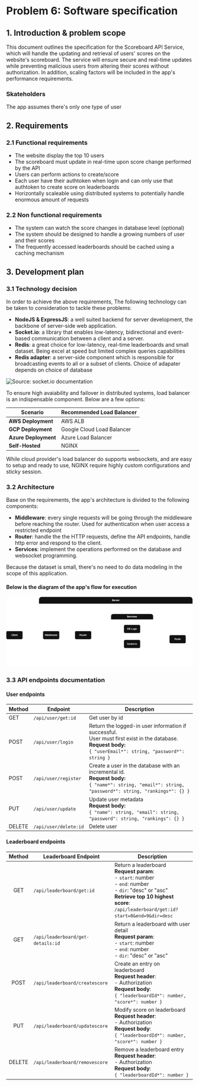 # Problem 6: Software specification

## 1. Introduction & problem scope

This document outlines the specification for the Scoreboard API Service, which will handle the updating and retrieval of users' scores on the website's scoreboard. The service will ensure secure and real-time updates while preventing malicious users from altering their scores without authorization. In addition, scaling factors will be included in the app's performance requirements.

### Skateholders

The app assumes there's only one type of user

## 2. Requirements

### 2.1 Functional requirements

-   The website display the top 10 users
-   The scoreboard must update in real-time upon score change performed by the API
-   Users can perform actions to create/score
-   Each user have their authtoken when login and can only use that authtoken to create score on leaderboards
-   Horizontally scaleable using distributed systems to potentially handle enormous amount of requests

### 2.2 Non functional requirements

-   The system can watch the score changes in database level (optional)
-   The system should be designed to handle a growing numbers of user and their scores
-   The frequently accessed leaderboards should be cached using a caching mechanism

## 3. Development plan

### 3.1 Technology decision

In order to achieve the above requirements, The following technology can be taken to consideration to tackle these problems:

-   **NodeJS & ExpressJS**: a well suited backend for server development, the backbone of server-side web application.
-   **Socket.io**: a library that enables low-latency, bidirectional and event-based communication between a client and a server.
-   **Redis**: a great choice for low-latency, real-time leaderboards and small dataset. Being excel at speed but limited complex queries capabilities
-   **Redis adapter**: a server-side component which is responsible for broadcasting events to all or a subset of clients. Choice of adapater depends on choice of database

![](https://socket.io/images/broadcasting-redis-dark.png 'Source: socket.io documentation')

To ensure high avaiability and failover in distributed systems, load balancer is an indispensable component. Below are a few options:

| Scenario             | Recommended Load Balancer  |
| -------------------- | -------------------------- |
| **AWS Deployment**   | AWS ALB                    |
| **GCP Deployment**   | Google Cloud Load Balancer |
| **Azure Deployment** | Azure Load Balancer        |
| **Self-Hosted**      | NGINX                      |

While cloud provider's load balancer do supports websockets, and are easy to setup and ready to use, NGINX require highly custom configurations and sticky session.

### 3.2 Architecture

Base on the requirements, the app's architecture is divided to the following components:

-   **Middleware**: every single requests will be going through the middleware before reaching the router. Used for authentication when user access a restricted endpoint
-   **Router**: handle the the HTTP requests, define the API endpoints, handle http error and respond to the client.
-   **Services**: implement the operations performed on the database and websocket programming.

Because the dataset is small, there's no need to do data modeling in the scope of this application.

#### Below is the diagram of the app's flow for execution

![Diagram](./execution%20flow.drawio.png)

### 3.3 API endpoints documentation

#### User endpoints

| Method | Endpoint              | Description                                                                                                                                                                  |
| ------ | --------------------- | ---------------------------------------------------------------------------------------------------------------------------------------------------------------------------- |
| GET    | `/api/user/get:id`    | Get user by id                                                                                                                                                               |
| POST   | `/api/user/login`     | Return the logged-in user information if successful. <br> User must first exist in the database. <br> **Request body:** <br> `{ "userEmail*": string, "password*": string }` |
| POST   | `/api/user/register`  | Create a user in the database with an incremental id. <br> **Request body:** <br> `{ "name*": string, "email*": string, "password*": string, "rankings*": {} }`              |
| PUT    | `/api/user/update`    | Update user metadata <br> **Request body:** <br> `{ "name": string, "email": string, "password": string, "rankings": {} }`                                                   |
| DELETE | `/api/user/delete:id` | Delete user                                                                                                                                                                  |

#### Leaderboard endpoints

| Method | Leaderboard Endpoint              | Description                                                                                                                                                                                                          |
| :----: | --------------------------------- | -------------------------------------------------------------------------------------------------------------------------------------------------------------------------------------------------------------------- |
|  GET   | `/api/leaderboard/get:id`         | Return a leaderboard <br> **Request param**: <br> - `start`: number <br> - `end`: number <br> - `dir`: "desc" or "asc" <br> **Retrieve top 10 highest score**: <br> `/api/leaderboard/get:id?start=0&end=9&dir=desc` |
|  GET   | `/api/leaderboard/get-details:id` | Return a leaderboard with user detail <br> **Request param**: <br> - `start`: number <br> - `end`: number <br> - `dir`: "desc" or "asc"                                                                              |
|  POST  | `/api/leaderboard/createscore`    | Create an entry on leaderboard <br> **Request header**:<br> - Authorization <br> **Request body**:<br> `{ "leaderboardId*": number, "score*": number }`                                                              |
|  PUT   | `/api/leaderboard/updatescore`    | Modify score on leaderboard <br> **Request header**:<br> - Authorization <br> **Request body**:<br> `{ "leaderboardId*": number, "score*": number }`                                                                 |
| DELETE | `/api/leaderboard/removescore`    | Remove a leaderboard entry <br> **Request header**:<br> - Authorization <br> **Request body**:<br> `{ "leaderboardId*": number }`                                                                                    |
